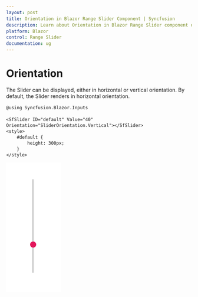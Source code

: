 ```yaml
---
layout: post
title: Orientation in Blazor Range Slider Component | Syncfusion 
description: Learn about Orientation in Blazor Range Slider component of Syncfusion, and more details.
platform: Blazor
control: Range Slider
documentation: ug
---
```


# Orientation

The Slider can be displayed, either in horizontal or vertical orientation. By default, the Slider renders in horizontal orientation.

```cshtml
@using Syncfusion.Blazor.Inputs

<SfSlider ID="default" Value="40" Orientation="SliderOrientation.Vertical"></SfSlider>
<style>
    #default {
        height: 300px;
    }
</style>
```

![Blazor - Slider - Orientation](images/slider-orientation.png)
